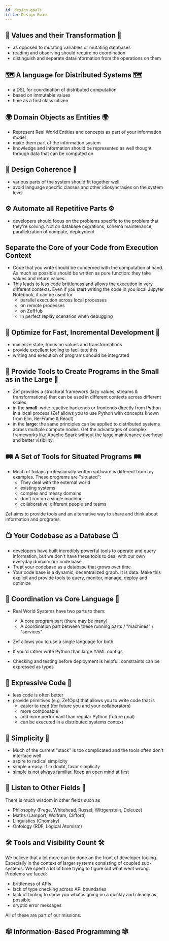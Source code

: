 ```yaml
---
id: design-goals
title: Design Goals
---
```


  
## 📜 Values and their Transformation 📜  
- as opposed to mutating variables or mutating databases  
- reading and observing should require no coordination  
- distinguish and separate data/information from the operations on them  
  
  
  
## 🗺 A language for Distributed Systems 🗺  
- a DSL for coordination of distributed computation  
- based on immutable values  
- time as a first class citizen  
  
  
## 🌍 Domain Objects as Entities 🌍  
- Represent Real World Entities and concepts as part of your information model  
- make them part of the information system  
- knowledge and information should be represented as well thought through data that can be computed on  
  
  
  
## 🎵 Design Coherence 🎵  
- various parts of the system should fit together well.  
- avoid language specific classes and other idiosyncrasies on the system level  
  
  
## ⚙️ Automate all Repetitive Parts ⚙️  
- developers should focus on the problems specific to the problem that they're solving. Not on database migrations, schema maintenance, parallelization of compute, deployment  
  
  
## Separate the Core of your Code from Execution Context  
- Code that you write should be concerned with the computation at hand. As much as possible should be written as pure function: they take values and return values.  
- This leads to less code brittleness and allows the execution in very different contexts. Even if you start writing the code in you local Jupyter Notebook, it can be used for   
	- parallel execution across local processes  
	- on remote processes  
	- on ZefHub  
	- in perfect replay scenarios when debugging  
  
  
  
## 🐰 Optimize for Fast, Incremental Development 🐰  
- minimize state, focus on values and transformations  
- provide excellent tooling to facilitate this  
- writing and execution of programs should be integrated  
  
  
  
## 🐜 Provide Tools to Create Programs in the Small as in the Large 🐳  
- Zef provides a structural framework (lazy values, streams & transformations) that can be used in different contexts across different scales  
- in the **small**: write reactive backends or frontends directly from Python in a local process (Zef allows you to use Python with concepts known from Elm, Re-Frame & React)  
- in the **large**: the same principles can be applied to distributed systems across multiple compute nodes. Get the advantages of complex frameworks like Apache Spark without the large maintenance overhead and better visibility.  
  
  
  
## 🛤 A Set of Tools for Situated Programs 🛤  
- Much of todays professionally written software is different from toy examples. These programs are "situated":   
	- They deal with the external world  
	- existing systems  
	- complex and messy domains  
	- don't run on a single machine  
	- collaborative: different people and teams  
  
Zef aims to provide tools and an alternative way to share and think about information and programs.  
  
  
  
## 📺 Your Codebase as a Database 📺  
- developers have built incredibly powerful tools to operate and query information, but we don't have these tools to deal with our own everyday domain: our code base.  
- Treat your codebase as a database that grows over time  
- Your code base is a dynamic, decentralized graph. It is data. Make this explicit and provide tools to query, monitor, manage, deploy and optimize  
  
  
  
## 📖 Coordination vs Core Language 📖  
- Real World Systems have two parts to them:  
	- A core program part (there may be many)  
	- A coordination part between these running parts / "machines" / "services"  
  
- Zef allows you to use a single language for both  
- If you'd rather write Python than large YAML configs  
- Checking and testing before deployment is helpful: constraints can be expressed as types  
  
  
## 🎻 Expressive Code 🎻  
- less code is often better  
- provide primitives (e.g. ZefOps) that allows you to write code that is   
	- easier to read (for future you and your collaborators)  
	- more composable  
	- and more performant than regular Python (future goal)  
	- can be executed in a distributed systems context  
  
  
  
## 🧵 Simplicity 🧵  
- Much of the current "stack" is too complicated and the tools often don't interface well  
- aspire to radical simplicity  
- simple ≠ easy. If in doubt, favor simplicity  
- simple is not always familiar. Keep an open mind at first  
  
  
  
## 🧐 Listen to Other Fields 🧐  
There is much wisdom in other fields such as   
- Philosophy (Frege, Whitehead, Russel, Wittgenstein, Deleuze)  
- Maths (Lamport, Wolfram, Clifford)  
- Linguistics (Chomsky)  
- Ontology (RDF, Logical Atomism)  
  
  
  
## 🛠 Tools and Visibility Count 🛠  
We believe that a lot more can be done on the front of developer tooling. Especially in the context of larger systems consisting of coupled sub-systems. We spent a lot of time trying to figure out what went wrong.  
Problems we faced:  
 - brittleness of APIs  
 - lack of type checking across API boundaries   
 - lack of tooling to show you what is going on a quickly and cleanly as possible   
 - cryptic error messages  
   
 All of these are part of our missions.  
  
  
  
## 🕸 Information-Based Programming 🕸  
  
